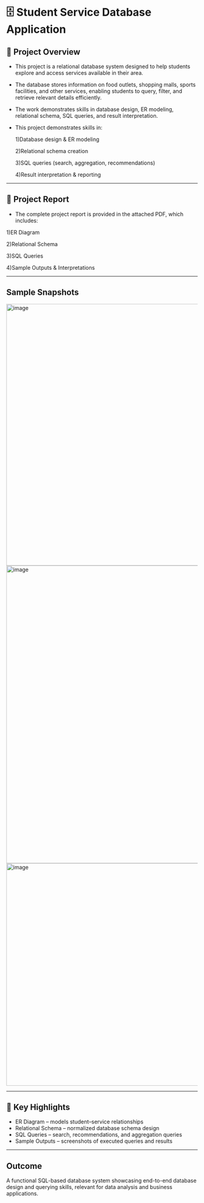 # 🗄️ Student Service Database Application

## 📌 Project Overview

- This project is a relational database system designed to help students explore and access services available in their area.
  
- The database stores information on food outlets, shopping malls, sports facilities, and other services, enabling students to query, filter, and retrieve relevant   details efficiently.

- The work demonstrates skills in database design, ER modeling, relational schema, SQL queries, and result interpretation.

- This project demonstrates skills in:

   1)Database design & ER modeling

   2)Relational schema creation

   3)SQL queries (search, aggregation, recommendations)

   4)Result interpretation & reporting

------------------------------------------------------------------------------------------------------------------------------------------------------------------------------------------------------------------

## 📑 Project Report

- The complete project report is provided in the attached PDF, which includes:

1)ER Diagram

2)Relational Schema

3)SQL Queries

4)Sample Outputs & Interpretations

------------------------------------------------------------------------------------------------------------------------------------------------------------------------------------------------------------------

## Sample Snapshots

<img width="975" height="689" alt="image" src="https://github.com/user-attachments/assets/c1be4e4d-466b-4de3-aadb-797bdccfbdbe" />
<img width="975" height="784" alt="image" src="https://github.com/user-attachments/assets/21dfa663-47dc-422d-a7e1-f590f5905519" />
<img width="975" height="586" alt="image" src="https://github.com/user-attachments/assets/19845720-b1e1-4b9c-90c9-bca9bf316946" />

------------------------------------------------------------------------------------------------------------------------------------------------------------------------------------------------------------------

## 🎯 Key Highlights

- ER Diagram – models student–service relationships
- Relational Schema – normalized database schema design
- SQL Queries – search, recommendations, and aggregation queries
- Sample Outputs – screenshots of executed queries and results

------------------------------------------------------------------------------------------------------------------------------------------------------------------------------------------------------------------

## Outcome

A functional SQL-based database system showcasing end-to-end database design and querying skills, relevant for data analysis and business applications.




